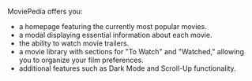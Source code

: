MoviePedia offers you:

- a homepage featuring the currently most popular movies.
- a modal displaying essential information about each movie.
- the ability to watch movie trailers.
- a movie library with sections for "To Watch" and "Watched," allowing you to organize your film preferences.
- additional features such as Dark Mode and Scroll-Up functionality.
